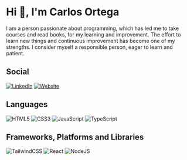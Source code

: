 # Hi 👋, I'm Carlos Ortega

I am a person passionate about
programming, which has led me to take
courses and read books, for my learning and
improvement. The effort to learn new things
and continuous improvement has become
one of my strengths. I consider myself a
responsible person, eager to learn and patient. 

## Social
[![LinkedIn](https://img.shields.io/badge/linkedin-%230077B5.svg?style=for-the-badge&logo=linkedin&logoColor=white)](https://www.linkedin.com/in/carlos-daniel-ortega-hern%C3%A1ndez-3184a51a2/)
[![Website](https://img.shields.io/badge/Website-0078D7?style=for-the-badge&logo=Microsoft-edge&logoColor=white)](https://portafoliocarlosortega.herokuapp.com/)

## Languages
![HTML5](https://img.shields.io/badge/html5-%23E34F26.svg?style=for-the-badge&logo=html5&logoColor=white)
![CSS3](https://img.shields.io/badge/css3-%231572B6.svg?style=for-the-badge&logo=css3&logoColor=white)
![JavaScript](https://img.shields.io/badge/javascript-%23323330.svg?style=for-the-badge&logo=javascript&logoColor=%23F7DF1E)
![TypeScript](https://img.shields.io/badge/typescript-%23007ACC.svg?style=for-the-badge&logo=typescript&logoColor=white)


##  Frameworks, Platforms and Libraries
![TailwindCSS](https://img.shields.io/badge/tailwindcss-%2338B2AC.svg?style=for-the-badge&logo=tailwind-css&logoColor=white)
![React](https://img.shields.io/badge/react-%2320232a.svg?style=for-the-badge&logo=react&logoColor=%2361DAFB)
![NodeJS](https://img.shields.io/badge/node.js-6DA55F?style=for-the-badge&logo=node.js&logoColor=white)
